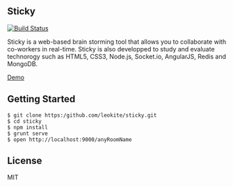 Sticky
---------------
[![Build Status](https://secure.travis-ci.org/leokite/sticky.png)](https://github.com/leokite/sticky)

Sticky is a web-based brain storming tool that allows you to collaborate with co-workers in real-time.
Sticky is also developped to study and evaluate technorogy such as HTML5, CSS3, Node.js, Socket.io, AngularJS, Redis and MongoDB.

[Demo](http://calm-peak-5106.herokuapp.com/demo)

Getting Started
---------------
    $ git clone https:/github.com/leokite/sticky.git
    $ cd sticky
    $ npm install
    $ grunt serve
    $ open http://localhost:9000/anyRoomName

License
--------------
MIT
